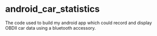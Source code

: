 # android_car_statistics
The code used to build my android app which could record and display OBDII car data using a bluetooth accessory. 
